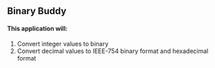 ## Binary Buddy
#### This application will:
1. Convert integer values to binary
2. Convert decimal values to IEEE-754 binary format and hexadecimal format
